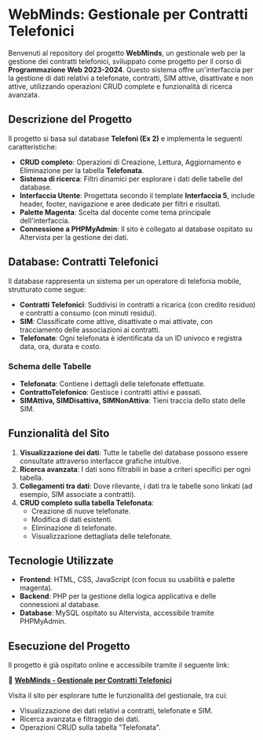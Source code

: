# WebMinds: Gestionale per Contratti Telefonici

Benvenuti al repository del progetto **WebMinds**, un gestionale web per la gestione dei contratti telefonici, sviluppato come progetto per il corso di **Programmazione Web 2023-2024**. Questo sistema offre un'interfaccia per la gestione di dati relativi a telefonate, contratti, SIM attive, disattivate e non attive, utilizzando operazioni CRUD complete e funzionalità di ricerca avanzata.

## Descrizione del Progetto

Il progetto si basa sul database **Telefoni (Ex 2)** e implementa le seguenti caratteristiche:

- **CRUD completo**: Operazioni di Creazione, Lettura, Aggiornamento e Eliminazione per la tabella **Telefonata**.
- **Sistema di ricerca**: Filtri dinamici per esplorare i dati delle tabelle del database.
- **Interfaccia Utente**: Progettata secondo il template **Interfaccia 5**, include header, footer, navigazione e aree dedicate per filtri e risultati.
- **Palette Magenta**: Scelta dal docente come tema principale dell'interfaccia.
- **Connessione a PHPMyAdmin**: Il sito è collegato al database ospitato su Altervista per la gestione dei dati.

## Database: Contratti Telefonici

Il database rappresenta un sistema per un operatore di telefonia mobile, strutturato come segue:

- **Contratti Telefonici**: Suddivisi in contratti a ricarica (con credito residuo) e contratti a consumo (con minuti residui).
- **SIM**: Classificate come attive, disattivate o mai attivate, con tracciamento delle associazioni ai contratti.
- **Telefonate**: Ogni telefonata è identificata da un ID univoco e registra data, ora, durata e costo.

### Schema delle Tabelle
- **Telefonata**: Contiene i dettagli delle telefonate effettuate.
- **ContrattoTelefonico**: Gestisce i contratti attivi e passati.
- **SIMAttiva, SIMDisattiva, SIMNonAttiva**: Tieni traccia dello stato delle SIM.

## Funzionalità del Sito

1. **Visualizzazione dei dati**: Tutte le tabelle del database possono essere consultate attraverso interfacce grafiche intuitive.
2. **Ricerca avanzata**: I dati sono filtrabili in base a criteri specifici per ogni tabella.
3. **Collegamenti tra dati**: Dove rilevante, i dati tra le tabelle sono linkati (ad esempio, SIM associate a contratti).
4. **CRUD completo sulla tabella Telefonata**:
    - Creazione di nuove telefonate.
    - Modifica di dati esistenti.
    - Eliminazione di telefonate.
    - Visualizzazione dettagliata delle telefonate.

## Tecnologie Utilizzate

- **Frontend**: HTML, CSS, JavaScript (con focus su usabilità e palette magenta).
- **Backend**: PHP per la gestione della logica applicativa e delle connessioni al database.
- **Database**: MySQL ospitato su Altervista, accessibile tramite PHPMyAdmin.

## Esecuzione del Progetto

Il progetto è già ospitato online e accessibile tramite il seguente link:

🔗 **[WebMinds - Gestionale per Contratti Telefonici](https://webmins.altervista.org/)**

Visita il sito per esplorare tutte le funzionalità del gestionale, tra cui:
- Visualizzazione dei dati relativi a contratti, telefonate e SIM.
- Ricerca avanzata e filtraggio dei dati.
- Operazioni CRUD sulla tabella "Telefonata".

